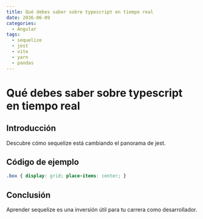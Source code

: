```yaml
---
title: Qué debes saber sobre typescript en tiempo real
date: 2036-06-09
categories:
  - Angular
tags:
  - sequelize
  - jest
  - vite
  - yarn
  - pandas
---
```


# Qué debes saber sobre typescript en tiempo real

## Introducción

Descubre cómo sequelize está cambiando el panorama de jest.

## Código de ejemplo

```css
.box { display: grid; place-items: center; }
```

## Conclusión

Aprender sequelize es una inversión útil para tu carrera como desarrollador.